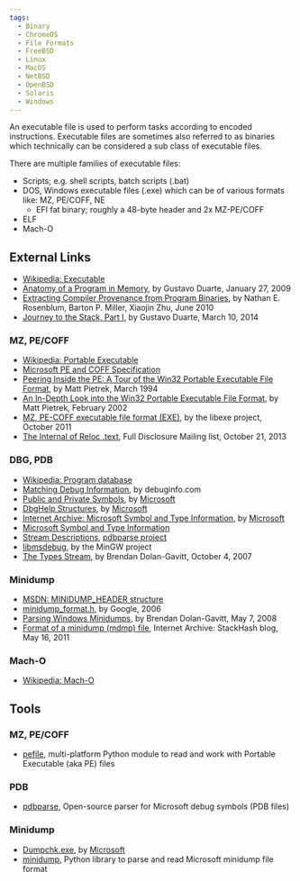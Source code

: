 ```yaml
---
tags:
  - Binary
  - ChromeOS
  - File Formats
  - FreeBSD
  - Linux
  - MacOS
  - NetBSD
  - OpenBSD
  - Solaris
  - Windows
---
```

An executable file is used to perform tasks according to encoded
instructions. Executable files are sometimes also referred to as
binaries which technically can be considered a sub class of executable
files.

There are multiple families of executable files:

* Scripts; e.g. shell scripts, batch scripts (.bat)
* DOS, Windows executable files (.exe) which can be of various formats
  like: MZ, PE/COFF, NE
  - EFI fat binary; roughly a 48-byte header and 2x MZ-PE/COFF
* ELF
* Mach-O

## External Links

* [Wikipedia: Executable](http://en.wikipedia.org/wiki/Executable)
* [Anatomy of a Program in Memory](http://duartes.org/gustavo/blog/post/anatomy-of-a-program-in-memory/),
  by Gustavo Duarte, January 27, 2009
* [Extracting Compiler Provenance from Program Binaries](ftp://ftp.cs.wisc.edu/paradyn/papers/Rosenblum10prov.pdf),
  by Nathan E. Rosenblum, Barton P. Miller, Xiaojin Zhu, June 2010
* [Journey to the Stack, Part I](http://duartes.org/gustavo/blog/post/journey-to-the-stack/),
  by Gustavo Duarte, March 10, 2014

### MZ, PE/COFF

* [Wikipedia: Portable Executable](http://en.wikipedia.org/wiki/Portable_Executable)
* [Microsoft PE and COFF Specification](http://msdn.microsoft.com/en-us/windows/hardware/gg463119.aspx)
* [Peering Inside the PE: A Tour of the Win32 Portable Executable File Format](http://msdn.microsoft.com/en-us/magazine/ms809762.aspx),
  by Matt Pietrek, March 1994
* [An In-Depth Look into the Win32 Portable Executable File Format](http://msdn.microsoft.com/en-us/magazine/cc301805.aspx),
  by Matt Pietrek, February 2002
* [MZ, PE-COFF executable file format (EXE)](https://github.com/libyal/libexe/blob/main/documentation/Executable%20(EXE)%20file%20format.asciidoc),
  by the libexe project, October 2011
* [The Internal of Reloc .text](http://seclists.org/fulldisclosure/2013/Oct/157),
  Full Disclosure Mailing list, October 21, 2013

### DBG, PDB

* [Wikipedia: Program database](http://en.wikipedia.org/wiki/Program_database)
* [Matching Debug Information](http://www.debuginfo.com/articles/debuginfomatch.html),
  by debuginfo.com
* [Public and Private Symbols](http://msdn.microsoft.com/en-us/library/ff553493(v=vs.85>).aspx),
  by [Microsoft](microsoft.md)
* [DbgHelp Structures](http://msdn.microsoft.com/en-us/library/windows/desktop/ms679293(v=vs.85>).aspx),
  by [Microsoft](microsoft.md)
* [Internet Archive: Microsoft Symbol and Type Information](http://web.archive.org/web/20070915060650/http://www.x86.org/ftp/manuals/tools/sym.pdf),
  by [Microsoft](microsoft.md)
* [Microsoft Symbol and Type Information](http://pierrelib.pagesperso-orange.fr/exec_formats/MS_Symbol_Type_v1.0.pdf)
* [Stream Descriptions](https://code.google.com/archive/p/pdbparse/wikis/StreamDescriptions.wiki),
  [pdbparse project](https://github.com/moyix/pdbparse/)
* [libmsdebug](https://sourceforge.net/p/mingw-w64/code/HEAD/tree/experimental/tools/libmsdebug/),
  by the MinGW project
* [The Types Stream](http://moyix.blogspot.com/2007/10/types-stream.html),
  by Brendan Dolan-Gavitt, October 4, 2007

### Minidump

* [MSDN: MINIDUMP_HEADER structure](http://msdn.microsoft.com/en-us/library/windows/desktop/ms680378(v=vs.85>).aspx)
* [minidump_format.h](https://chromium.googlesource.com/breakpad/breakpad/+/master/src/google_breakpad/common/minidump_format.h),
  by Google, 2006
* [Parsing Windows Minidumps](http://moyix.blogspot.com/2008/05/parsing-windows-minidumps.html),
  by Brendan Dolan-Gavitt, May 7, 2008
* [Format of a minidump (mdmp) file](http://web.archive.org/web/20110814041817/http://www.stackhash.com/blog/post/Format-of-a-minidump-(mdmp)-file.aspx),
  Internet Archive: StackHash blog, May 16, 2011

### Mach-O

* [Wikipedia: Mach-O](http://en.wikipedia.org/wiki/Mach-O)

## Tools

### MZ, PE/COFF

* [pefile](https://github.com/erocarrera/pefile), multi-platform Python
  module to read and work with Portable Executable (aka PE) files

### PDB

* [pdbparse](https://code.google.com/p/pdbparse/), Open-source parser
  for Microsoft debug symbols (PDB files)

### Minidump

* [Dumpchk.exe](http://support.microsoft.com/kb/315271),
  by [Microsoft](microsoft.md)
* [minidump](https://github.com/skelsec/minidump),
  Python library to parse and read Microsoft minidump file format
